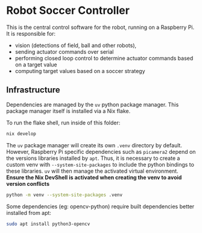 # Robot Soccer Controller

This is the central control software for the robot, running on a Raspberry Pi.
It is responsible for:
- vision (detections of field, ball and other robots),
- sending actuator commands over serial
- performing closed loop control to determine actuator commands based on a target value
- computing target values based on a soccer strategy

## Infrastructure
Dependencies are managed by the `uv` python package manager. This package manager itself
is installed via a Nix flake.

To run the flake shell, run inside of this folder:
```bash
nix develop
```

The `uv` package manager will create its own `.venv` directory by default.
However, Raspberry Pi specific dependencies such as `picamera2` depend on the
versions libraries installed by `apt`. Thus, it is necessary to create a custom
venv with `--system-site-packages` to include the python bindings to these
libraries. `uv` will then manage the activated virtual environment.
**Ensure the Nix DevShell is activated when creating the venv to avoid version conflicts**
```bash
python -m venv --system-site-packages .venv
```

Some dependencies (eg: opencv-python) require built dependencies better installed from apt:
```bash
sudo apt install python3-opencv
```
